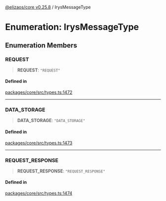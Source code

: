[@elizaos/core v0.25.8](../index.md) / IrysMessageType

# Enumeration: IrysMessageType

## Enumeration Members

### REQUEST

> **REQUEST**: `"REQUEST"`

#### Defined in

[packages/core/src/types.ts:1472](https://github.com/elizaOS/eliza/blob/main/packages/core/src/types.ts#L1472)

***

### DATA\_STORAGE

> **DATA\_STORAGE**: `"DATA_STORAGE"`

#### Defined in

[packages/core/src/types.ts:1473](https://github.com/elizaOS/eliza/blob/main/packages/core/src/types.ts#L1473)

***

### REQUEST\_RESPONSE

> **REQUEST\_RESPONSE**: `"REQUEST_RESPONSE"`

#### Defined in

[packages/core/src/types.ts:1474](https://github.com/elizaOS/eliza/blob/main/packages/core/src/types.ts#L1474)
